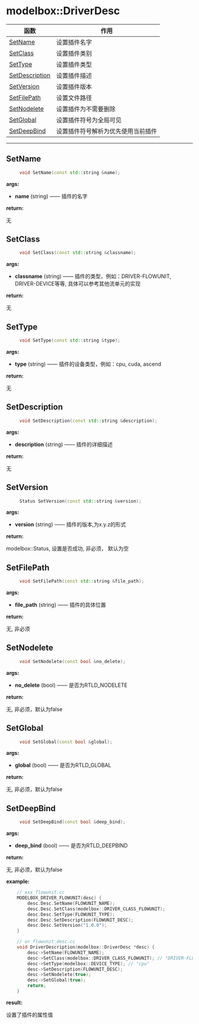 # modelbox::DriverDesc

|函数|作用|
|-|-|
|[SetName](#setname)|设置插件名字|
|[SetClass](#setclass)| 设置插件类别|
|[SetType](#settype)|设置插件类型|
|[SetDescription](#setdescription)|设置插件描述|
|[SetVersion](#setversion)|设置插件版本|
|[SetFilePath](#setfilepath)|设置文件路径|
|[SetNodelete](#setnodelete)|设置插件为不需要删除|
|[SetGlobal](#setglobal)|设置插件符号为全局可见|
|[SetDeepBind](#setdeepbind)|设置插件符号解析为优先使用当前插件|
---

## SetName

```c++
     void SetName(const std::string &name);
```

**args:**

* **name** (string) —— 插件的名字

**return:**  

无

## SetClass

```c++
     void SetClass(const std::string &classname);
```

**args:**

* **classname** (string) —— 插件的类型，例如：DRIVER-FLOWUNIT, DRIVER-DEVICE等等, 具体可以参考其他流单元的实现

**return:**  

无

## SetType

```c++
     void SetType(const std::string &type);
```

**args:**

* **type** (string) —— 插件的设备类型，例如：cpu, cuda, ascend

**return:**  

无

## SetDescription

```c++
     void SetDescription(const std::string &description);
```

**args:**

* **description** (string) —— 插件的详细描述

**return:**  

无

## SetVersion

```c++
     Status SetVersion(const std::string &version);
```

**args:**

* **version** (string) —— 插件的版本,为x.y.z的形式

**return:**  

modelbox::Status, 设置是否成功, 非必须， 默认为空

## SetFilePath

```c++
     void SetFilePath(const std::string &file_path);
```

**args:**

* **file_path** (string) —— 插件的具体位置

**return:**  

无, 非必须

## SetNodelete

```c++
     void SetNodelete(const bool &no_delete);
```

**args:**

* **no_delete** (bool) —— 是否为RTLD_NODELETE

**return:**  

无, 非必须，默认为false

## SetGlobal

```c++
     void SetGlobal(const bool &global);
```

**args:**

* **global** (bool) —— 是否为RTLD_GLOBAL

**return:**  

无, 非必须，默认为false

## SetDeepBind

```c++
     void SetDeepBind(const bool &deep_bind);
```

**args:**

* **deep_bind** (bool) —— 是否为RTLD_DEEPBIND

**return:**  

无, 非必须，默认为false

**example:**

```c++
    // xxx_flowunit.cc
    MODELBOX_DRIVER_FLOWUNIT(desc) {
        desc.Desc.SetName(FLOWUNIT_NAME);
        desc.Desc.SetClass(modelbox::DRIVER_CLASS_FLOWUNIT);
        desc.Desc.SetType(FLOWUNIT_TYPE);
        desc.Desc.SetDescription(FLOWUNIT_DESC);
        desc.Desc.SetVersion("1.0.0");
    }

    // or flowunit_desc.cc
    void DriverDescription(modelbox::DriverDesc *desc) {
        desc->SetName(FLOWUNIT_NAME);
        desc->SetClass(modelbox::DRIVER_CLASS_FLOWUNIT); // "DRIVER-FLOWUNIT"
        desc->SetType(modelbox::DEVICE_TYPE); // "cpu"
        desc->SetDescription(FLOWUNIT_DESC);
        desc->SetNodelete(true);
        desc->SetGlobal(true);
        return;
    }

```

**result:**

设置了插件的属性值
